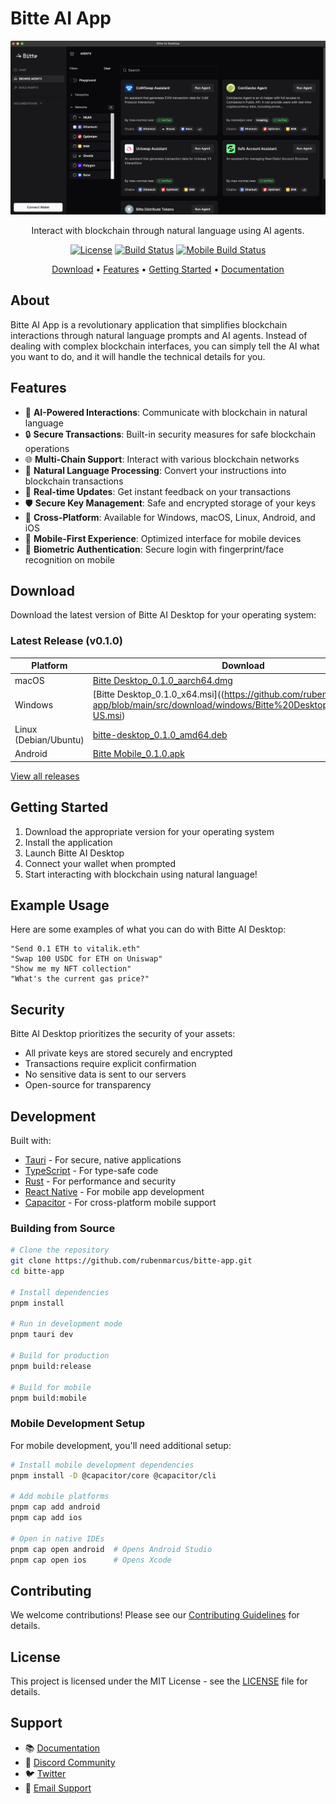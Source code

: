 # Bitte AI App

<div align="center">

![Bitte AI p](dapp.png)

Interact with blockchain through natural language using AI agents.


[![License](https://img.shields.io/github/license/rubenmarcus/bitte-app)](LICENSE)
[![Build Status](https://github.com/rubenmarcus/bitte-app/workflows/CI/badge.svg)](https://github.com/rubenmarcus/bitte-app/actions)
[![Mobile Build Status](https://github.com/rubenmarcus/bitte-app/workflows/Mobile%20CI/badge.svg)](https://github.com/rubenmarcus/bitte-app/actions)

[Download](#download) • [Features](#features) • [Getting Started](#getting-started) • [Documentation](https://bitte.ai/docs)

</div>

## About

Bitte AI App is a revolutionary application that simplifies blockchain interactions through natural language prompts and AI agents. Instead of dealing with complex blockchain interfaces, you can simply tell the AI what you want to do, and it will handle the technical details for you.

## Features

- 🤖 **AI-Powered Interactions**: Communicate with blockchain in natural language
- 🔒 **Secure Transactions**: Built-in security measures for safe blockchain operations
- 🌐 **Multi-Chain Support**: Interact with various blockchain networks
- 💬 **Natural Language Processing**: Convert your instructions into blockchain transactions
- 🔄 **Real-time Updates**: Get instant feedback on your transactions
- 🛡️ **Secure Key Management**: Safe and encrypted storage of your keys
- 📱 **Cross-Platform**: Available for Windows, macOS, Linux, Android, and iOS
- 📱 **Mobile-First Experience**: Optimized interface for mobile devices
- 🔐 **Biometric Authentication**: Secure login with fingerprint/face recognition on mobile

## Download

Download the latest version of Bitte AI Desktop for your operating system:

### Latest Release (v0.1.0)

| Platform | Download |
|----------|----------|
| macOS  | [Bitte Desktop_0.1.0_aarch64.dmg](https://github.com/rubenmarcus/bitte-app/releases/download/v0.1.0/Bitte.Desktop_0.1.0_aarch64.dmg) |
| Windows | [Bitte Desktop_0.1.0_x64.msi]((https://github.com/rubenmarcus/bitte-app/blob/main/src/download/windows/Bitte%20Desktop_0.1.0_x64_en-US.msi) |
| Linux (Debian/Ubuntu) | [bitte-desktop_0.1.0_amd64.deb](https://github.com/rubenmarcus/bitte-app/releases/download/v0.1.0/bitte-desktop_0.1.0_amd64.deb) |
| Android | [Bitte Mobile_0.1.0.apk](https://github.com/rubenmarcus/bitte-app/blob/main/src/download/android/bitte-app.apk) |

[View all releases](https://github.com/rubenmarcus/bitte-app/releases)

## Getting Started

1. Download the appropriate version for your operating system
2. Install the application
3. Launch Bitte AI Desktop
4. Connect your wallet when prompted
5. Start interacting with blockchain using natural language!

## Example Usage

Here are some examples of what you can do with Bitte AI Desktop:

```text
"Send 0.1 ETH to vitalik.eth"
"Swap 100 USDC for ETH on Uniswap"
"Show me my NFT collection"
"What's the current gas price?"
```

## Security

Bitte AI Desktop prioritizes the security of your assets:
- All private keys are stored securely and encrypted
- Transactions require explicit confirmation
- No sensitive data is sent to our servers
- Open-source for transparency

## Development

Built with:
- [Tauri](https://tauri.app/) - For secure, native applications
- [TypeScript](https://www.typescriptlang.org/) - For type-safe code
- [Rust](https://www.rust-lang.org/) - For performance and security
- [React Native](https://reactnative.dev/) - For mobile app development
- [Capacitor](https://capacitorjs.com/) - For cross-platform mobile support

### Building from Source

```bash
# Clone the repository
git clone https://github.com/rubenmarcus/bitte-app.git
cd bitte-app

# Install dependencies
pnpm install

# Run in development mode
pnpm tauri dev

# Build for production
pnpm build:release

# Build for mobile
pnpm build:mobile
```

### Mobile Development Setup

For mobile development, you'll need additional setup:

```bash
# Install mobile development dependencies
pnpm install -D @capacitor/core @capacitor/cli

# Add mobile platforms
pnpm cap add android
pnpm cap add ios

# Open in native IDEs
pnpm cap open android  # Opens Android Studio
pnpm cap open ios      # Opens Xcode
```

## Contributing

We welcome contributions! Please see our [Contributing Guidelines](CONTRIBUTING.md) for details.

## License

This project is licensed under the MIT License - see the [LICENSE](LICENSE) file for details.

## Support

- 📚 [Documentation](https://bitte.ai/docs)
- 💬 [Discord Community](https://discord.gg/bitte)
- 🐦 [Twitter](https://twitter.com/bitteai)
- 📧 [Email Support](mailto:support@bitte.ai)
